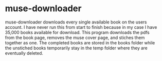 # muse-downloader

muse-downloader downloads every single available book on the users account. I have never run this from start to finish 
because in my case I have 35,000 books available for download. This program downloads the pdfs from the book page, 
removes the muse cover page, and stiches them together as one. The completed books are stored in the books folder while the unstiched
books temporarily stay in the temp folder where they are eventually deleted.
